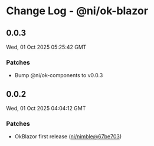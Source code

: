 # Change Log - @ni/ok-blazor

<!-- This log was last generated on Wed, 01 Oct 2025 05:25:42 GMT and should not be manually modified. -->

<!-- Start content -->

## 0.0.3

Wed, 01 Oct 2025 05:25:42 GMT

### Patches

- Bump @ni/ok-components to v0.0.3

## 0.0.2

Wed, 01 Oct 2025 04:04:12 GMT

### Patches

- OkBlazor first release ([ni/nimble@67be703](https://github.com/ni/nimble/commit/67be70366b8b359242ec49029c8626324cc3cbae))
